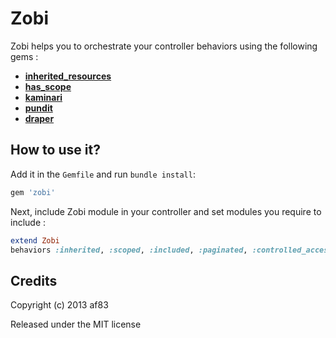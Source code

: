Zobi
====

Zobi helps you to orchestrate your controller behaviors using the following gems :

- [**inherited_resources**](https://github.com/josevalim/inherited_resources)
- [**has_scope**](https://github.com/plataformatec/has_scope)
- [**kaminari**](https://github.com/amatsuda/kaminari)
- [**pundit**](https://github.com/elabs/pundit)
- [**draper**](https://github.com/drapergem/draper)

How to use it?
--------------

Add it in the `Gemfile` and run `bundle install`:

```ruby
gem 'zobi'
```

Next, include Zobi module in your controller and set modules you require to include :

```ruby
extend Zobi
behaviors :inherited, :scoped, :included, :paginated, :controlled_access, :decorated
```

Credits
-------

Copyright (c) 2013 af83

Released under the MIT license
